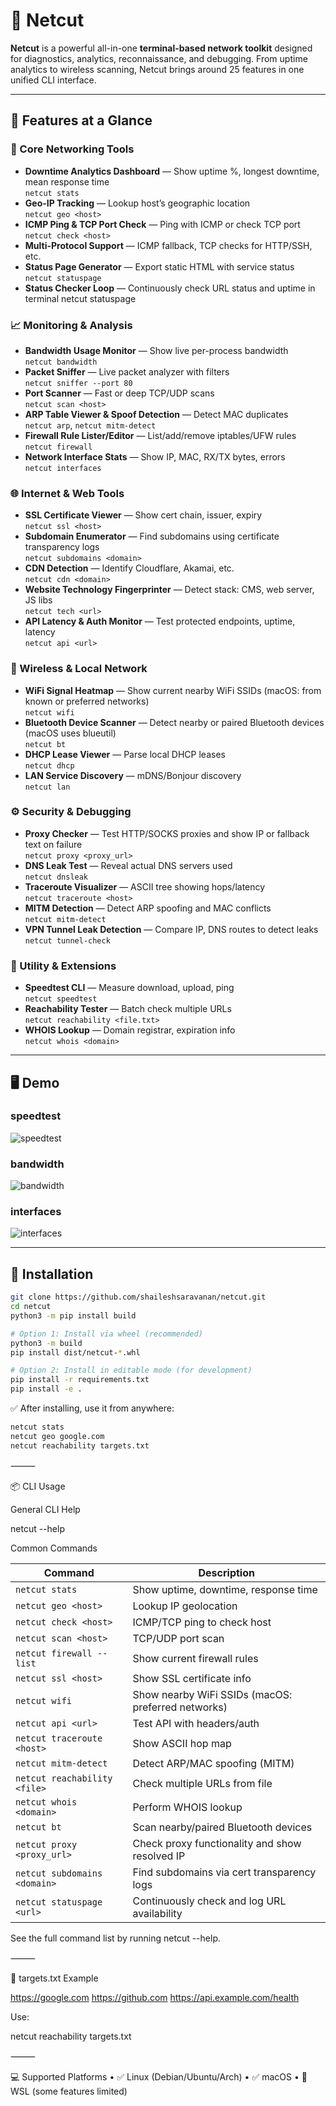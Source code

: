 # 🧠 Netcut

**Netcut** is a powerful all-in-one **terminal-based network toolkit** designed for diagnostics, analytics, reconnaissance, and debugging. From uptime analytics to wireless scanning, Netcut brings around 25 features in one unified CLI interface.

---

## 🚀 Features at a Glance

### 🧠 Core Networking Tools
- **Downtime Analytics Dashboard** — Show uptime %, longest downtime, mean response time  
  `netcut stats`
- **Geo-IP Tracking** — Lookup host’s geographic location  
  `netcut geo <host>`
- **ICMP Ping & TCP Port Check** — Ping with ICMP or check TCP port  
  `netcut check <host>`
- **Multi-Protocol Support** — ICMP fallback, TCP checks for HTTP/SSH, etc.
- **Status Page Generator** — Export static HTML with service status  
  `netcut statuspage`
- **Status Checker Loop** — Continuously check URL status and uptime in terminal  netcut statuspage <url>

### 📈 Monitoring & Analysis
- **Bandwidth Usage Monitor** — Show live per-process bandwidth  
  `netcut bandwidth`
- **Packet Sniffer** — Live packet analyzer with filters  
  `netcut sniffer --port 80`
- **Port Scanner** — Fast or deep TCP/UDP scans  
  `netcut scan <host>`
- **ARP Table Viewer & Spoof Detection** — Detect MAC duplicates  
  `netcut arp`, `netcut mitm-detect`
- **Firewall Rule Lister/Editor** — List/add/remove iptables/UFW rules  
  `netcut firewall`
- **Network Interface Stats** — Show IP, MAC, RX/TX bytes, errors  
  `netcut interfaces`

### 🌐 Internet & Web Tools
- **SSL Certificate Viewer** — Show cert chain, issuer, expiry  
  `netcut ssl <host>`
- **Subdomain Enumerator** — Find subdomains using certificate transparency logs  
  `netcut subdomains <domain>`
- **CDN Detection** — Identify Cloudflare, Akamai, etc.  
  `netcut cdn <domain>`
- **Website Technology Fingerprinter** — Detect stack: CMS, web server, JS libs  
  `netcut tech <url>`
- **API Latency & Auth Monitor** — Test protected endpoints, uptime, latency  
  `netcut api <url>`

### 📡 Wireless & Local Network
- **WiFi Signal Heatmap** — Show current nearby WiFi SSIDs (macOS: from known or preferred networks)  
  `netcut wifi`
- **Bluetooth Device Scanner** — Detect nearby or paired Bluetooth devices (macOS uses blueutil)  
  `netcut bt`
- **DHCP Lease Viewer** — Parse local DHCP leases  
  `netcut dhcp`
- **LAN Service Discovery** — mDNS/Bonjour discovery  
  `netcut lan`

### ⚙️ Security & Debugging
- **Proxy Checker** — Test HTTP/SOCKS proxies and show IP or fallback text on failure  
  `netcut proxy <proxy_url>`
- **DNS Leak Test** — Reveal actual DNS servers used  
  `netcut dnsleak`
- **Traceroute Visualizer** — ASCII tree showing hops/latency  
  `netcut traceroute <host>`
- **MITM Detection** — Detect ARP spoofing and MAC conflicts  
  `netcut mitm-detect`
- **VPN Tunnel Leak Detection** — Compare IP, DNS routes to detect leaks  
  `netcut tunnel-check`

### 🚀 Utility & Extensions
- **Speedtest CLI** — Measure download, upload, ping  
  `netcut speedtest`
- **Reachability Tester** — Batch check multiple URLs  
  `netcut reachability <file.txt>`
- **WHOIS Lookup** — Domain registrar, expiration info  
  `netcut whois <domain>`

---

## 🖥️ Demo

### speedtest
![speedtest](speedtest.png)

### bandwidth
![bandwidth](bandwidth.png)

### interfaces
![interfaces](interfaces.png)

---

## 🔧 Installation

```bash
git clone https://github.com/shaileshsaravanan/netcut.git
cd netcut
python3 -m pip install build

# Option 1: Install via wheel (recommended)
python3 -m build
pip install dist/netcut-*.whl

# Option 2: Install in editable mode (for development)
pip install -r requirements.txt
pip install -e .
```

✅ After installing, use it from anywhere:

```bash
netcut stats
netcut geo google.com
netcut reachability targets.txt
```

⸻

📦 CLI Usage

General CLI Help

netcut --help

Common Commands

| Command                            | Description                                 |
|------------------------------------|---------------------------------------------|
| `netcut stats`                     | Show uptime, downtime, response time        |
| `netcut geo <host>`                | Lookup IP geolocation                       |
| `netcut check <host>`              | ICMP/TCP ping to check host                 |
| `netcut scan <host>`               | TCP/UDP port scan                           |
| `netcut firewall --list`           | Show current firewall rules                 |
| `netcut ssl <host>`                | Show SSL certificate info                   |
| `netcut wifi`                      | Show nearby WiFi SSIDs (macOS: preferred networks) |
| `netcut api <url>`                 | Test API with headers/auth                  |
| `netcut traceroute <host>`         | Show ASCII hop map                          |
| `netcut mitm-detect`              | Detect ARP/MAC spoofing (MITM)              |
| `netcut reachability <file>`       | Check multiple URLs from file               |
| `netcut whois <domain>`            | Perform WHOIS lookup                        |
| `netcut bt`                       | Scan nearby/paired Bluetooth devices        |
| `netcut proxy <proxy_url>`        | Check proxy functionality and show resolved IP |
| `netcut subdomains <domain>`      | Find subdomains via cert transparency logs  |
| `netcut statuspage <url>`         | Continuously check and log URL availability |

See the full command list by running netcut --help.

⸻

📁 targets.txt Example

https://google.com
https://github.com
https://api.example.com/health

Use:

netcut reachability targets.txt


⸻

💻 Supported Platforms
	•	✅ Linux (Debian/Ubuntu/Arch)
	•	✅ macOS
	•	🧪 WSL (some features limited)